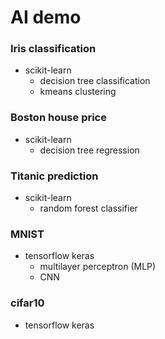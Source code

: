 # AI demo
### Iris classification  
+ scikit-learn
  - decision tree classification
  - kmeans clustering

### Boston house price 
+ scikit-learn
  - decision tree regression
  
### Titanic prediction
+ scikit-learn
  - random forest classifier

### MNIST 
+ tensorflow keras
  - multilayer perceptron (MLP)
  - CNN

### cifar10
+ tensorflow keras
